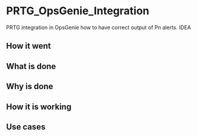 # PRTG_OpsGenie_Integration
PRTG integration in OpsGenie how to have correct output of Pn alerts. 
IDEA

## How it went

## What is done

## Why is done

## How it is working

## Use cases
